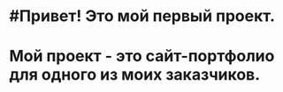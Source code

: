 #Привет! Это мой первый проект.
================================================================

Мой проект - это сайт-портфолио для одного из моих заказчиков.
===========================================================================

